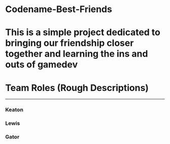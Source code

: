 # **Codename-Best-Friends**
This is a simple project dedicated to bringing our friendship closer together and learning the ins and outs of gamedev
=======

# **Team Roles (Rough Descriptions)**
-------
### Keaton


### Lewis


### Gator
